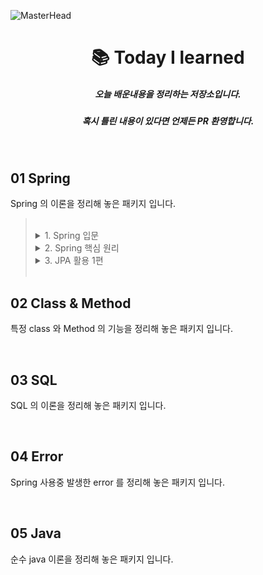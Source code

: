 ![MasterHead](https://user-images.githubusercontent.com/115536240/211315489-75a2487b-f02a-4c81-9c11-23c18500ee44.png)
<h1 align="center">📚 Today I learned</h1>
<h5 align="center">오늘 배운내용을 정리하는 저장소입니다.</h5>
<h5 align="center">혹시 틀린 내용이 있다면 언제든 PR 환영합니다.</h5>
<br>

## 01 Spring

Spring 의 이론을 정리해 놓은 패키지 입니다.

> <br>
> 
> 
> <details>
> <summary> 1. Spring 입문 </summary>
> <div markdown="1">
> 
> - [프로젝트 환경설정](https://github.com/choideakook/TIL/tree/main/Spring/1%20Spring%20입문/1%20프로젝트%20환경설정)
> - [프로젝트 만들어 보기](https://github.com/choideakook/TIL/tree/main/Spring/1%20Spring%20입문/3%20프로젝트%20만들어%20보기)
> - [Spring DB 접근 기술](https://github.com/choideakook/TIL/tree/main/Spring/1%20Spring%20입문/4%20Spring%20DB%20접근%20기술)
> - [AOP](https://github.com/choideakook/TIL/tree/main/Spring/1%20Spring%20입문/5%20AOP)
> 
> </div>
> </details>
> <details>
> <summary> 2. Spring 핵심 원리 </summary>
> <div markdown="1">
> 
> - [SOLID](https://github.com/choideakook/TIL/tree/main/Spring/2%20Spring%20핵심원리/1%20SOLID)
> - [Spring 핵심 원리 이해 - 예제 만들기](https://github.com/choideakook/TIL/tree/main/Spring/2%20Spring%20핵심원리/2%20Spring%20핵심%20원리%20이해_예제%20만들기)
> - [Spring 핵심 원리 이해 - 객체지향 원리 적용](https://github.com/choideakook/TIL/tree/main/Spring/2%20Spring%20핵심원리/3%20Spring%20핵심%20원리%20이해_객체지향%20원리%20적용)
> - [Spring Container 와 Bean](https://github.com/choideakook/TIL/tree/main/Spring/2%20Spring%20핵심원리/4%20Spring%20Container%20%26%20Bean)
> - [Singleton Container](https://github.com/choideakook/TIL/tree/main/Spring/2%20Spring%20핵심원리/5%20Singleton%20Container)
> - [Component Scan](https://github.com/choideakook/TIL/tree/main/Spring/2%20Spring%20핵심원리/6%20Component%20Scan)
> - [의존관계 자동 주입](https://github.com/choideakook/TIL/tree/main/Spring/2%20Spring%20핵심원리/7%20의존관계%20자동%20주입)
> - [빈 생명주기 콜백](https://github.com/choideakook/TIL/tree/main/Spring/2%20Spring%20핵심원리/8%20빈%20생명주기%20콜백)
> - [Bean Scope](https://github.com/choideakook/TIL/tree/main/Spring/2%20Spring%20핵심원리/9%20빈%20스코프)
> 
> </div>
> </details>
> <details>
> <summary> 3. JPA 활용 1편 </summary>
> <div markdown="1">
> 
> - [프로젝트 환경설정](https://github.com/choideakook/TIL/tree/main/Spring/3%20JPA%20활용1/1%20프로젝트%20환경설정)
> - [도메인 분석 설계](https://github.com/choideakook/TIL/tree/main/Spring/3%20JPA%20활용1/2%20도메인%20분석%20설계)
> - [Application 개발](https://github.com/choideakook/TIL/tree/main/Spring/3%20JPA%20활용1/3%20Application%20개발)
> - [Web 개층 개발](https://github.com/choideakook/TIL/tree/main/Spring/3%20JPA%20활용1/4%20Web%20계층%20개발)
> 
> </div>
> </details>
> <br>
> 

## 02 Class & Method

특정 class 와 Method 의 기능을 정리해 놓은 패키지 입니다.

<br>

## 03 SQL

SQL 의 이론을 정리해 놓은 패키지 입니다.

<br>

## 04 Error

Spring 사용중 발생한 error 를 정리해 놓은 패키지 입니다.

<br>

## 05 Java

순수 java 이론을 정리해 놓은 패키지 입니다.
